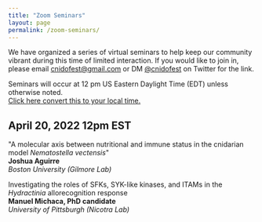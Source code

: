 ```yaml
---
title: "Zoom Seminars"
layout: page
permalink: /zoom-seminars/
---
```


We have organized a series of virtual seminars to help keep our community vibrant during this time of limited interaction. If you would like to join in, please email cnidofest@gmail.com or DM [@cnidofest](https://www.twitter.com/cnidofest) on Twitter for the link. 

Seminars will occur at 12 pm US Eastern Daylight Time (EDT) unless otherwise noted.  
[Click here convert this to your local time.](https://www.thetimezoneconverter.com/?t=12%20pm&tz=Eastern%20Daylight%20Time%20(EDT)&)



## April 20, 2022 12pm EST

"A molecular axis between nutritional and immune status in the cnidarian model _Nematostella vectensis_"    
**Joshua Aguirre**  
_Boston University (Gilmore Lab)_

Investigating the roles of SFKs, SYK-like kinases, and ITAMs in the _Hydractinia_ allorecognition response  
**Manuel Michaca, PhD candidate**  
_University of Pittsburgh (Nicotra Lab)_  